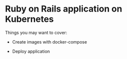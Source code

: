 # Ruby on Rails application on Kubernetes

Things you may want to cover:

* Create images with docker-compose

* Deploy application 
